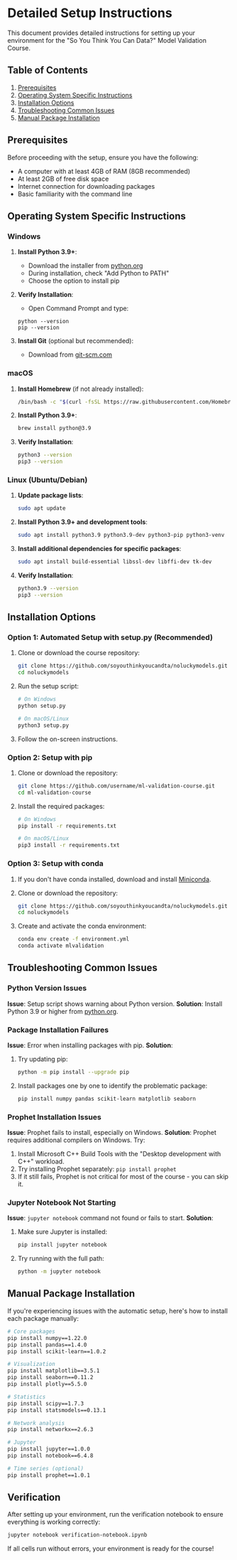 # Detailed Setup Instructions

This document provides detailed instructions for setting up your environment for the "So You Think You Can Data?" Model Validation Course.

## Table of Contents
1. [Prerequisites](#prerequisites)
2. [Operating System Specific Instructions](#operating-system-specific-instructions)
3. [Installation Options](#installation-options)
4. [Troubleshooting Common Issues](#troubleshooting-common-issues)
5. [Manual Package Installation](#manual-package-installation)

## Prerequisites

Before proceeding with the setup, ensure you have the following:

- A computer with at least 4GB of RAM (8GB recommended)
- At least 2GB of free disk space
- Internet connection for downloading packages
- Basic familiarity with the command line

## Operating System Specific Instructions

### Windows

1. **Install Python 3.9+**:
   - Download the installer from [python.org](https://www.python.org/downloads/)
   - During installation, check "Add Python to PATH"
   - Choose the option to install pip

2. **Verify Installation**:
   - Open Command Prompt and type:
   ```
   python --version
   pip --version
   ```

3. **Install Git** (optional but recommended):
   - Download from [git-scm.com](https://git-scm.com/download/win)
   
### macOS

1. **Install Homebrew** (if not already installed):
   ```bash
   /bin/bash -c "$(curl -fsSL https://raw.githubusercontent.com/Homebrew/install/HEAD/install.sh)"
   ```

2. **Install Python 3.9+**:
   ```bash
   brew install python@3.9
   ```

3. **Verify Installation**:
   ```bash
   python3 --version
   pip3 --version
   ```

### Linux (Ubuntu/Debian)

1. **Update package lists**:
   ```bash
   sudo apt update
   ```

2. **Install Python 3.9+ and development tools**:
   ```bash
   sudo apt install python3.9 python3.9-dev python3-pip python3-venv
   ```

3. **Install additional dependencies for specific packages**:
   ```bash
   sudo apt install build-essential libssl-dev libffi-dev tk-dev
   ```

4. **Verify Installation**:
   ```bash
   python3.9 --version
   pip3 --version
   ```

## Installation Options

### Option 1: Automated Setup with setup.py (Recommended)

1. Clone or download the course repository:
   ```bash
   git clone https://github.com/soyouthinkyoucandta/noluckymodels.git
   cd noluckymodels
   ```

2. Run the setup script:
   ```bash
   # On Windows
   python setup.py
   
   # On macOS/Linux
   python3 setup.py
   ```

3. Follow the on-screen instructions.

### Option 2: Setup with pip

1. Clone or download the repository:
   ```bash
   git clone https://github.com/username/ml-validation-course.git
   cd ml-validation-course
   ```

2. Install the required packages:
   ```bash
   # On Windows
   pip install -r requirements.txt
   
   # On macOS/Linux
   pip3 install -r requirements.txt
   ```

### Option 3: Setup with conda

1. If you don't have conda installed, download and install [Miniconda](https://docs.conda.io/en/latest/miniconda.html).

2. Clone or download the repository:
   ```bash
   git clone https://github.com/soyouthinkyoucandta/noluckymodels.git
   cd noluckymodels
   ```

3. Create and activate the conda environment:
   ```bash
   conda env create -f environment.yml
   conda activate mlvalidation
   ```

## Troubleshooting Common Issues

### Python Version Issues

**Issue**: Setup script shows warning about Python version.
**Solution**: Install Python 3.9 or higher from [python.org](https://www.python.org/downloads/).

### Package Installation Failures

**Issue**: Error when installing packages with pip.
**Solution**: 
1. Try updating pip:
   ```bash
   python -m pip install --upgrade pip
   ```

2. Install packages one by one to identify the problematic package:
   ```bash
   pip install numpy pandas scikit-learn matplotlib seaborn
   ```

### Prophet Installation Issues

**Issue**: Prophet fails to install, especially on Windows.
**Solution**: Prophet requires additional compilers on Windows. Try:

1. Install Microsoft C++ Build Tools with the "Desktop development with C++" workload.
2. Try installing Prophet separately: `pip install prophet`
3. If it still fails, Prophet is not critical for most of the course - you can skip it.

### Jupyter Notebook Not Starting

**Issue**: `jupyter notebook` command not found or fails to start.
**Solution**:
1. Make sure Jupyter is installed:
   ```bash
   pip install jupyter notebook
   ```
   
2. Try running with the full path:
   ```bash
   python -m jupyter notebook
   ```

## Manual Package Installation

If you're experiencing issues with the automatic setup, here's how to install each package manually:

```bash
# Core packages
pip install numpy==1.22.0
pip install pandas==1.4.0
pip install scikit-learn==1.0.2

# Visualization
pip install matplotlib==3.5.1
pip install seaborn==0.11.2
pip install plotly==5.5.0

# Statistics
pip install scipy==1.7.3
pip install statsmodels==0.13.1

# Network analysis
pip install networkx==2.6.3

# Jupyter
pip install jupyter==1.0.0
pip install notebook==6.4.8

# Time series (optional)
pip install prophet==1.0.1
```

## Verification

After setting up your environment, run the verification notebook to ensure everything is working correctly:

```bash
jupyter notebook verification-notebook.ipynb
```

If all cells run without errors, your environment is ready for the course!
